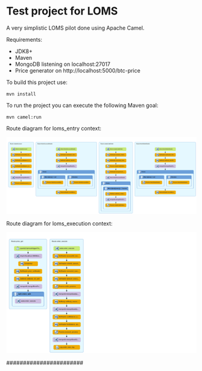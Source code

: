 Test project for LOMS 
=========================================
A very simplistic LOMS pilot done using Apache Camel.

Requirements:

- JDK8+
- Maven
- MongoDB listening on localhost:27017
- Price generator on http://localhost:5000/btc-price

To build this project use:

    mvn install

To run the project you can execute the following Maven goal:

    mvn camel:run

Route diagram for loms_entry context:

![Alt text](loms_entry.png)

Route diagram for loms_execution context:

![Alt text](loms_execution.png)

#######################
